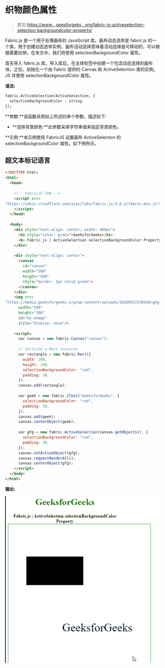# 织物颜色属性

> 原文:[https://www . geesforgeks . org/fabric-js-activeselection-selection backgroundcolor-property/](https://www.geeksforgeeks.org/fabric-js-activeselection-selectionbackgroundcolor-property/)

Fabric.js 是一个用于处理画布的 JavaScript 库。画布动态选举是 fabric.js 的一个类，用于创建动态选举实例。画布活动选择意味着活动选择是可移动的，可以根据需要拉伸。在本文中，我们将使用 selectionBackgroundColor 属性。

首先导入 fabric.js 库。导入库后，在主体标签中创建一个包含动态选择的画布块。之后，初始化一个由 Fabric 提供的 Canvas 和 ActiveSelection 类的实例。JS 并使用 selectionBackgroundColor 属性。

**语法:**

```html
fabric.ActiveSelection(ActiveSelection, {
  selectionBackgroundColor : string
});
```

**参数:**该函数采用如上所述的单个参数，描述如下:

*   **选择背景颜色:**此参数采用字符串值来指定背景颜色。

**示例:**本示例使用 FabricJS 设置画布 ActiveSelection 的 selectionBackgroundColor 属性，如下例所示。

## 超文本标记语言

```html
<!DOCTYPE html>
<html>
  <head>

    <!-- FabricJS CDN -->
    <script src=
"https://cdnjs.cloudflare.com/ajax/libs/fabric.js/3.6.2/fabric.min.js">
    </script>
  </head>

  <body>
    <div style="text-align: center; width: 400px">
      <h1 style="color: green">GeeksforGeeks</h1>
      <b> Fabric.js | ActiveSelection selectionBackgroundColor Property </b>
    </div>

    <div style="text-align: center">
      <canvas
        id="canvas"
        width="500"
        height="500"
        style="border: 1px solid green">
      </canvas>
    </div>
    <img src=
"https://media.geeksforgeeks.org/wp-content/uploads/20200327230544/g4gicon.png"
      width="100"
      height="100"
      id="my-image"
      style="display: none"/>

    <script>
      var canvas = new fabric.Canvas("canvas");

      // Initiate a Rect instance
      var rectangle = new fabric.Rect({
        width: 200,
        height: 100,
        selectionBackgroundColor: "red",
        padding: 30,
      });
      canvas.add(rectangle);

      var geek = new fabric.IText("GeeksforGeeks", {
        selectionBackgroundColor: "red",
        padding: 30,
      });
      canvas.add(geek);
      canvas.centerObject(geek);

      var gfg = new fabric.ActiveSelection(canvas.getObjects(), {
        selectionBackgroundColor: "red",
        padding: 30,
      });
      canvas.setActiveObject(gfg);
      canvas.requestRenderAll();
      canvas.centerObject(gfg);
    </script>
  </body>
</html>
```

**输出:**

![](img/de3bd5562a2c364c577c65daaf7c0f2b.png)